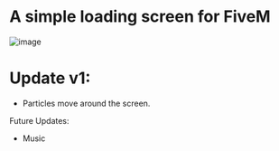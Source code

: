 # A simple loading screen for FiveM

![image](https://user-images.githubusercontent.com/81840648/117547517-f829ae80-affd-11eb-9d31-93f4840f34b2.png)


# Update v1:
+ Particles move around the screen.

Future Updates:
+ Music
